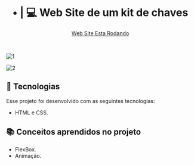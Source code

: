  ### <h1 align="center"> • | 💻 Web Site de um kit de chaves</h1>

<p align="center">
 <a href="https://kit-chaves.netlify.app/">Web Site Esta Rodando</a><br/>
</p>


<br>

  ![1](https://user-images.githubusercontent.com/91854324/230002887-8c1d80a6-1aa2-49f9-bf45-dd8fc5d95456.png)

  ![2](https://user-images.githubusercontent.com/91854324/230002912-be3ffbe3-2ac6-4c02-94ec-91464866c006.png)



## 🚀 Tecnologias

Esse projeto foi desenvolvido com as seguintes tecnologias:

- HTML e CSS.

## 📚 Conceitos aprendidos no projeto

- FlexBox.
- Animação.
